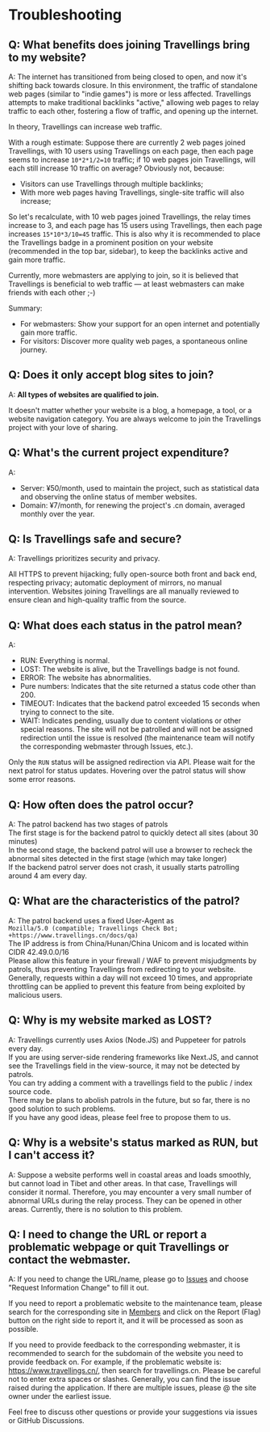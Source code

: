 # Troubleshooting

## Q: What benefits does joining Travellings bring to my website?

A: The internet has transitioned from being closed to open, and now it's shifting back towards closure. In this environment, the traffic of standalone web pages (similar to "indie games") is more or less affected. Travellings attempts to make traditional backlinks "active," allowing web pages to relay traffic to each other, fostering a flow of traffic, and opening up the internet.

In theory, Travellings can increase web traffic.

With a rough estimate: Suppose there are currently 2 web pages joined Travellings, with 10 users using Travellings on each page, then each page seems to increase `10*2*1/2=10` traffic; if 10 web pages join Travellings, will each still increase 10 traffic on average? Obviously not, because:

- Visitors can use Travellings through multiple backlinks;
- With more web pages having Travellings, single-site traffic will also increase;

So let's recalculate, with 10 web pages joined Travellings, the relay times increase to 3, and each page has 15 users using Travellings, then each page increases `15*10*3/10=45` traffic.
This is also why it is recommended to place the Travellings badge in a prominent position on your website (recommended in the top bar, sidebar), to keep the backlinks active and gain more traffic.

Currently, more webmasters are applying to join, so it is believed that Travellings is beneficial to web traffic — at least webmasters can make friends with each other ;-)

Summary:

- For webmasters: Show your support for an open internet and potentially gain more traffic.
- For visitors: Discover more quality web pages, a spontaneous online journey.

## Q: Does it only accept blog sites to join?

A: **All types of websites are qualified to join.**

It doesn't matter whether your website is a blog, a homepage, a tool, or a website navigation category. You are always welcome to join the Travellings project with your love of sharing.

## Q: What's the current project expenditure?

A:

- Server: ¥50/month, used to maintain the project, such as statistical data and observing the online status of member websites.
- Domain: ¥7/month, for renewing the project's .cn domain, averaged monthly over the year.

## Q: Is Travellings safe and secure?

A: Travellings prioritizes security and privacy.

All HTTPS to prevent hijacking; fully open-source both front and back end, respecting privacy; automatic deployment of mirrors, no manual intervention. Websites joining Travellings are all manually reviewed to ensure clean and high-quality traffic from the source.

## Q: What does each status in the patrol mean?

A:

- RUN: Everything is normal.
- LOST: The website is alive, but the Travellings badge is not found.
- ERROR: The website has abnormalities.
- Pure numbers: Indicates that the site returned a status code other than 200.
- TIMEOUT: Indicates that the backend patrol exceeded 15 seconds when trying to connect to the site.
- WAIT: Indicates pending, usually due to content violations or other special reasons. The site will not be patrolled and will not be assigned redirection until the issue is resolved (the maintenance team will notify the corresponding webmaster through Issues, etc.).

Only the `RUN` status will be assigned redirection via API. Please wait for the next patrol for status updates. Hovering over the patrol status will show some error reasons.

## Q: How often does the patrol occur?

A:
The patrol backend has two stages of patrols\
The first stage is for the backend patrol to quickly detect all sites (about 30 minutes)\
In the second stage, the backend patrol will use a browser to recheck the abnormal sites detected in the first stage (which may take longer)\
If the backend patrol server does not crash, it usually starts patrolling around 4 am every day.

## Q: What are the characteristics of the patrol?

A: The patrol backend uses a fixed User-Agent as\
`Mozilla/5.0 (compatible; Travellings Check Bot; +https://www.travellings.cn/docs/qa)`\
The IP address is from China/Hunan/China Unicom and is located within CIDR 42.49.0.0/16\
Please allow this feature in your firewall / WAF to prevent misjudgments by patrols, thus preventing Travellings from redirecting to your website. Generally, requests within a day will not exceed 10 times, and appropriate throttling can be applied to prevent this feature from being exploited by malicious users.

## Q: Why is my website marked as LOST?

A: Travellings currently uses Axios (Node.JS) and Puppeteer for patrols every day.\
If you are using server-side rendering frameworks like Next.JS, and cannot see the Travellings field in the view-source, it may not be detected by patrols.\
You can try adding a comment with a travellings field to the public / index source code.\
There may be plans to abolish patrols in the future, but so far, there is no good solution to such problems.\
If you have any good ideas, please feel free to propose them to us.

## Q: Why is a website's status marked as RUN, but I can't access it?

A: Suppose a website performs well in coastal areas and loads smoothly, but cannot load in Tibet and other areas. In that case, Travellings will consider it normal. Therefore, you may encounter a very small number of abnormal URLs during the relay process. They can be opened in other areas. Currently, there is no solution to this problem.

## Q: I need to change the URL or report a problematic webpage or quit Travellings or contact the webmaster.

A: If you need to change the URL/name, please go to [Issues](https://github.com/travellings-link/travellings/issues) and choose "Request Information Change" to fill it out.

If you need to report a problematic website to the maintenance team, please search for the corresponding site in [Members](https://list.travellings.cn/) and click on the Report (Flag) button on the right side to report it, and it will be processed as soon as possible.

If you need to provide feedback to the corresponding webmaster, it is recommended to search for the subdomain of the website you need to provide feedback on. For example, if the problematic website is: https://www.travellings.cn/, then search for travellings.cn. Please be careful not to enter extra spaces or slashes. Generally, you can find the issue raised during the application. If there are multiple issues, please @ the site owner under the earliest issue.

Feel free to discuss other questions or provide your suggestions via issues or GitHub Discussions.
